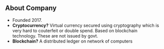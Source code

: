 ## About Company 
- Founded 2017.
- **Cryptocurrency?** Virtual currency secured using cryptography which is very hard to couterfeit or double spend. Based on blockchain technology. These are not issued by govt.
- **Blockchain?** A distributed ledger on network of computers
